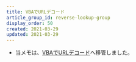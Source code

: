 ```yaml
---
title: VBAでURLデコード
article_group_id: reverse-lookup-group
display_order: 50
created: 2021-03-29
updated: 2021-03-29
---
```

- 当メモは、[VBAでURLデコード](https://thinktwice.tech/it/vba/url_decode/)へ移管しました。